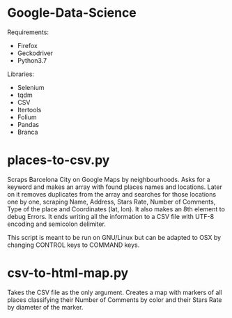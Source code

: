 # Google-Data-Science

Requirements:
 - Firefox
 - Geckodriver
 - Python3.7
 
 Libraries:
  - Selenium
  - tqdm
  - CSV
  - Itertools
  - Folium
  - Pandas
  - Branca
  
 # places-to-csv.py
Scraps Barcelona City on Google Maps by neighbourhoods. Asks for a keyword and makes an array with found places names and locations. Later on it removes duplicates from the array and searches for those locations one by one, scraping Name, Address, Stars Rate, Number of Comments, Type of the place and Coordinates (lat, lon). It also makes an 8th element to debug Errors. It ends writing all the information to a CSV file with UTF-8 encoding and semicolon delimiter.
 
This script is meant to be run on GNU/Linux but can be adapted to OSX by changing CONTROL keys to COMMAND keys.
 
 # csv-to-html-map.py
Takes the CSV file as the only argument. Creates a map with markers of all places classifying their Number of Comments by color and their Stars Rate by diameter of the marker. 
